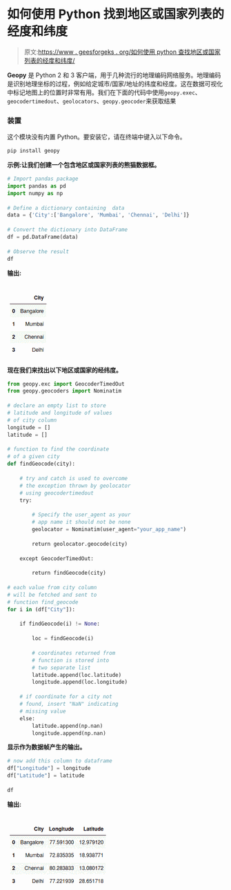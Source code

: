 # 如何使用 Python 找到地区或国家列表的经度和纬度

> 原文:[https://www . geesforgeks . org/如何使用 python 查找地区或国家列表的经度和纬度/](https://www.geeksforgeeks.org/how-to-find-longitude-and-latitude-for-a-list-of-regions-or-country-using-python/)

**Geopy** 是 Python 2 和 3 客户端，用于几种流行的地理编码网络服务。地理编码是识别地理坐标的过程，例如给定城市/国家/地址的纬度和经度。这在数据可视化中标记地图上的位置时非常有用。我们在下面的代码中使用`geopy.exec`、`geocodertimedout`、`geolocators`、`geopy.geocoder`来获取结果

### 装置

这个模块没有内置 Python。要安装它，请在终端中键入以下命令。

```py
pip install geopy 

```

**示例:让我们创建一个包含地区或国家列表的熊猫数据框。**

```py
# Import pandas package  
import pandas as pd 
import numpy as np

# Define a dictionary containing  data 
data = {'City':['Bangalore', 'Mumbai', 'Chennai', 'Delhi']} 

# Convert the dictionary into DataFrame 
df = pd.DataFrame(data) 

# Observe the result 
df 
```

**输出:**

![ find longitude and latitude for a list of regions/country](img/70b1f90e44e29ec58a6b07dad923b87c.png)

**现在我们来找出以下地区或国家的经纬度。**

```py
from geopy.exc import GeocoderTimedOut
from geopy.geocoders import Nominatim

# declare an empty list to store
# latitude and longitude of values 
# of city column
longitude = []
latitude = []

# function to find the coordinate
# of a given city 
def findGeocode(city):

    # try and catch is used to overcome
    # the exception thrown by geolocator
    # using geocodertimedout  
    try:

        # Specify the user_agent as your
        # app name it should not be none
        geolocator = Nominatim(user_agent="your_app_name")

        return geolocator.geocode(city)

    except GeocoderTimedOut:

        return findGeocode(city)    

# each value from city column
# will be fetched and sent to
# function find_geocode   
for i in (df["City"]):

    if findGeocode(i) != None:

        loc = findGeocode(i)

        # coordinates returned from 
        # function is stored into
        # two separate list
        latitude.append(loc.latitude)
        longitude.append(loc.longitude)

    # if coordinate for a city not
    # found, insert "NaN" indicating 
    # missing value 
    else:
        latitude.append(np.nan)
        longitude.append(np.nan)
```

**显示作为数据帧产生的输出。**

```py
# now add this column to dataframe
df["Longitude"] = longitude
df["Latitude"] = latitude

df
```

**输出:**

![ find longitude and latitude for a list of regions/country](img/4d5c4ef69c152c7a37d25a7258ad7727.png)